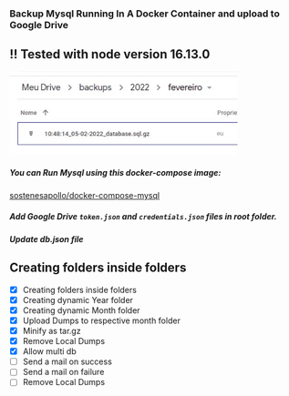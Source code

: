 ### Backup Mysql Running In A Docker Container and upload to Google Drive

## !! Tested with node version 16.13.0

<img src="https://raw.githubusercontent.com/sostenesapollo/mysql-bkp-cron/a87f04027f7321e60bf6c21eba7fdfa7132752cd/static/screenshot_001.jpeg" alt="drawing" style="width:400px;"/>

##### You can Run Mysql using this docker-compose image:
[sostenesapollo/docker-compose-mysql](https://github.com/sostenesapollo/docker-compose-mysql)

##### Add Google Drive `token.json` and `credentials.json` files in root folder.
##### Update db.json file

## Creating folders inside folders
- [x] Creating folders inside folders
- [x] Creating dynamic Year folder
- [x] Creating dynamic Month folder
- [x] Upload Dumps to respective month folder
- [x] Minify as tar.gz
- [x] Remove Local Dumps
- [x] Allow multi db
- [ ] Send a mail on success
- [ ] Send a mail on failure
- [ ] Remove Local Dumps
